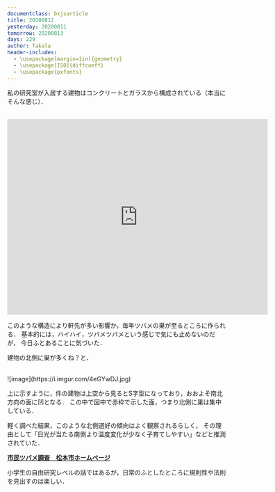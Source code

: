 ```yaml
---
documentclass: bxjsarticle
title: 20200812
yesterday: 20200811
tomorrow: 20200813
days: 229
author: Takala
header-includes:
  - \usepackage[margin=1in]{geometry}
  - \usepackage[ISO]{diffcoeff}
  - \usepackage{pxfonts}
---
```



私の研究室が入居する建物はコンクリートとガラスから構成されている（本当にそんな感じ）．

<br>
<iframe src="https://www.google.com/maps/embed?pb=!4v1597241685304!6m8!1m7!1sOOhGLs-m_uyU7Rw8tu5P3w!2m2!1d38.25535180980322!2d140.838929197593!3f234.41725880742197!4f15.771853143242609!5f0.7820865974627469" width="600" height="450" frameborder="0" style="border:0;" allowfullscreen="" aria-hidden="false" tabindex="0"></iframe>
<br>


このような構造により軒先が多い影響か，毎年ツバメの巣が至るところに作られる．
基本的には，ハイハイ，ツバメツバメという感じで気にも止めないのだが，
今日ふとあることに気づいた．



建物の北側に巣が多くね？と．


<br>
![image](https://i.imgur.com/4eGYwDJ.jpg)
<br>


上に示すように，件の建物は上空から見るとS字型になっており，おおよそ南北方向の面に凹となる．
この中で図中で赤枠で示した面，つまり北側に巣は集中している．



軽く調べた結果，このような北側選好の傾向はよく観察されるらしく，
その理由として「日光が当たる南側より温度変化が少なく子育てしやすい」などと推測されていた．



**[市民ツバメ調査　松本市ホームページ](https://www.city.matsumoto.nagano.jp/smph/shisei/kankyojoho/shizen/swallow.html#:~:text=1%20%E3%83%84%E3%83%90%E3%83%A1%E3%81%AE%E5%B7%A3%E3%81%AE,%E5%8D%97%E5%8C%97%E6%96%B9%E5%90%91%E3%81%AB%E5%A4%9A%E3%81%8B%E3%81%A3%E3%81%9F%E3%80%82)**



小学生の自由研究レベルの話ではあるが，日常のふとしたところに規則性や法則を見出すのは楽しい．